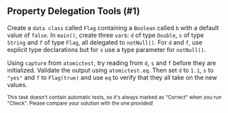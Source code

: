 ## Property Delegation Tools (#1)

Create a `data class` called `Flag` containing a `Boolean` called `b` with a
default value of `false`. In `main()`, create three `var`s: `d` of type `Double`,
`s` of type `String` and `f` of type `Flag`, all delegated to `notNull()`. For
`d` and `f`, use explicit type declarations but for `s` use a type parameter
for `notNull()`.

Using `capture` from `atomictest`, try reading from `d`, `s` and `f` before
they are initialized. Validate the output using `atomictest.eq`. Then set
`d` to `1.1`, `s` to `"yes"` and `f` to `Flag(true)` and use `eq` to verify
that they all take on the new values.

<sub> This task doesn't contain automatic tests,
so it's always marked as "Correct" when you run "Check".
Please compare your solution with the one provided! </sub>
